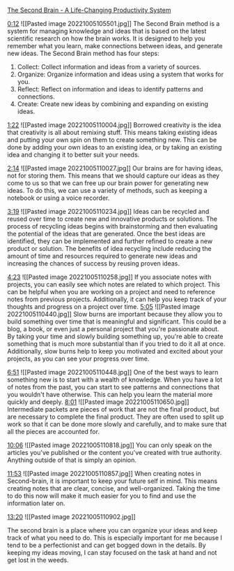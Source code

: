 
[The Second Brain - A Life-Changing Productivity System](https://www.youtube.com/watch?v=OP3dA2GcAh8)

[0:12](https://www.youtube.com/watch?v=OP3dA2GcAh8&t=12)
![[Pasted image 20221005105501.jpg]]
The Second Brain method is a system for managing knowledge and ideas that is based on the latest scientific research on how the brain works. It is designed to help you remember what you learn, make connections between ideas, and generate new ideas. The Second Brain method has four steps:
1. Collect: Collect information and ideas from a variety of sources. 
2. Organize: Organize information and ideas using a system that works for you. 
3. Reflect: Reflect on information and ideas to identify patterns and connections. 
4. Create: Create new ideas by combining and expanding on existing ideas.

[1:22](https://www.youtube.com/watch?v=OP3dA2GcAh8&t=82)
![[Pasted image 20221005110004.jpg]]
Borrowed creativity is the idea that creativity is all about remixing stuff. This means taking existing ideas and putting your own spin on them to create something new. This can be done by adding your own ideas to an existing idea, or by taking an existing idea and changing it to better suit your needs.

[2:14](https://www.youtube.com/watch?v=OP3dA2GcAh8&t=134)
![[Pasted image 20221005110027.jpg]]
Our brains are for having ideas, not for storing them. This means that we should capture our ideas as they come to us so that we can free up our brain power for generating new ideas. To do this, we can use a variety of methods, such as keeping a notebook or using a voice recorder.

[3:19](https://www.youtube.com/watch?v=OP3dA2GcAh8&t=199)
![[Pasted image 20221005110234.jpg]]
Ideas can be recycled and reused over time to create new and innovative products or solutions. The process of recycling ideas begins with brainstorming and then evaluating the potential of the ideas that are generated. Once the best ideas are identified, they can be implemented and further refined to create a new product or solution. The benefits of idea recycling include reducing the amount of time and resources required to generate new ideas and increasing the chances of success by reusing proven ideas.

[4:23](https://www.youtube.com/watch?v=OP3dA2GcAh8&t=263)
![[Pasted image 20221005110258.jpg]]
If you associate notes with projects, you can easily see which notes are related to which project. This can be helpful when you are working on a project and need to reference notes from previous projects. Additionally, it can help you keep track of your thoughts and progress on a project over time.
[5:05](https://www.youtube.com/watch?v=OP3dA2GcAh8&t=305)
![[Pasted image 20221005110440.jpg]]
Slow burns are important because they allow you to build something over time that is meaningful and significant. This could be a blog, a book, or even just a personal project that you're passionate about. By taking your time and slowly building something up, you're able to create something that is much more substantial than if you tried to do it all at once. Additionally, slow burns help to keep you motivated and excited about your projects, as you can see your progress over time.

[6:51](https://www.youtube.com/watch?v=OP3dA2GcAh8&t=411)
![[Pasted image 20221005110448.jpg]]
One of the best ways to learn something new is to start with a wealth of knowledge. When you have a lot of notes from the past, you can start to see patterns and connections that you wouldn't have otherwise. This can help you learn the material more quickly and deeply.
[8:01](https://www.youtube.com/watch?v=OP3dA2GcAh8&t=481)
![[Pasted image 20221005110650.jpg]]
Intermediate packets are pieces of work that are not the final product, but are necessary to complete the final product. They are often used to split up work so that it can be done more slowly and carefully, and to make sure that all the pieces are accounted for.

[10:06](https://www.youtube.com/watch?v=OP3dA2GcAh8&t=606)
![[Pasted image 20221005110818.jpg]]
You can only speak on the articles you've published or the content you've created with true authority. Anything outside of that is simply an opinion.

[11:53](https://www.youtube.com/watch?v=OP3dA2GcAh8&t=713)
![[Pasted image 20221005110857.jpg]]
When creating notes in Second-brain, it is important to keep your future self in mind. This means creating notes that are clear, concise, and well-organized. Taking the time to do this now will make it much easier for you to find and use the information later on.

[13:20](https://www.youtube.com/watch?v=OP3dA2GcAh8&t=800)
![[Pasted image 20221005110902.jpg]]

The second brain is a place where you can organize your ideas and keep track of what you need to do. This is especially important for me because I tend to be a perfectionist and can get bogged down in the details. By keeping my ideas moving, I can stay focused on the task at hand and not get lost in the weeds.

